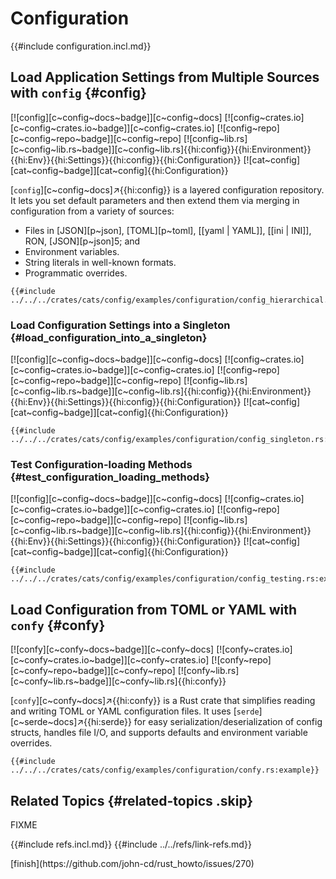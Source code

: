 # Configuration

{{#include configuration.incl.md}}

## Load Application Settings from Multiple Sources with `config` {#config}

[![config][c~config~docs~badge]][c~config~docs] [![config~crates.io][c~config~crates.io~badge]][c~config~crates.io] [![config~repo][c~config~repo~badge]][c~config~repo] [![config~lib.rs][c~config~lib.rs~badge]][c~config~lib.rs]{{hi:config}}{{hi:Environment}}{{hi:Env}}{{hi:Settings}}{{hi:config}}{{hi:Configuration}} [![cat~config][cat~config~badge]][cat~config]{{hi:Configuration}}

[`config`][c~config~docs]↗{{hi:config}} is a layered configuration repository. It lets you set default parameters and then extend them via merging in configuration from a variety of sources:

- Files in [JSON][p~json], [TOML][p~toml], [[yaml | YAML]], [[ini | INI]], RON, [JSON][p~json]5; and
- Environment variables.
- String literals in well-known formats.
- Programmatic overrides.

```rust,editable
{{#include ../../../crates/cats/config/examples/configuration/config_hierarchical.rs:example}}
```

### Load Configuration Settings into a Singleton {#load_configuration_into_a_singleton}

[![config][c~config~docs~badge]][c~config~docs] [![config~crates.io][c~config~crates.io~badge]][c~config~crates.io] [![config~repo][c~config~repo~badge]][c~config~repo] [![config~lib.rs][c~config~lib.rs~badge]][c~config~lib.rs]{{hi:config}}{{hi:Environment}}{{hi:Env}}{{hi:Settings}}{{hi:config}}{{hi:Configuration}} [![cat~config][cat~config~badge]][cat~config]{{hi:Configuration}}

```rust,editable
{{#include ../../../crates/cats/config/examples/configuration/config_singleton.rs:example}}
```

### Test Configuration-loading Methods {#test_configuration_loading_methods}

[![config][c~config~docs~badge]][c~config~docs] [![config~crates.io][c~config~crates.io~badge]][c~config~crates.io] [![config~repo][c~config~repo~badge]][c~config~repo] [![config~lib.rs][c~config~lib.rs~badge]][c~config~lib.rs]{{hi:config}}{{hi:Environment}}{{hi:Env}}{{hi:Settings}}{{hi:config}}{{hi:Configuration}} [![cat~config][cat~config~badge]][cat~config]{{hi:Configuration}}

```rust,editable
{{#include ../../../crates/cats/config/examples/configuration/config_testing.rs:example}}
```

## Load Configuration from TOML or YAML with `confy` {#confy}

[![confy][c~confy~docs~badge]][c~confy~docs] [![confy~crates.io][c~confy~crates.io~badge]][c~confy~crates.io] [![confy~repo][c~confy~repo~badge]][c~confy~repo] [![confy~lib.rs][c~confy~lib.rs~badge]][c~confy~lib.rs]{{hi:confy}}

[`confy`][c~confy~docs]↗{{hi:confy}} is a Rust crate that simplifies reading and writing TOML or YAML configuration files. It uses [`serde`][c~serde~docs]↗{{hi:serde}} for easy serialization/deserialization of config structs, handles file I/O, and supports defaults and environment variable overrides.

```rust,editable,noplayground
{{#include ../../../crates/cats/config/examples/configuration/confy.rs:example}}
```

## Related Topics {#related-topics .skip}

FIXME

{{#include refs.incl.md}}
{{#include ../../refs/link-refs.md}}

<div class="hidden">
[finish](https://github.com/john-cd/rust_howto/issues/270)
</div>

